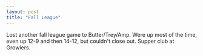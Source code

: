 ```yaml
---
layout: post
title: "Fall League"
---
```


Lost another fall league game to Butter/Trey/Amp. Were up most of the time, even up 12-9 and then 14-12, but couldn't close out. Supper club at Growlers.
